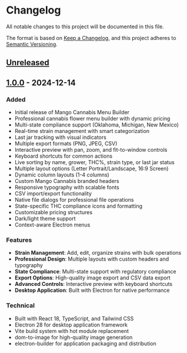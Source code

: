 # Changelog

All notable changes to this project will be documented in this file.

The format is based on [Keep a Changelog](https://keepachangelog.com/en/1.0.0/),
and this project adheres to [Semantic Versioning](https://semver.org/spec/v2.0.0.html).

## [Unreleased]

## [1.0.0] - 2024-12-14

### Added
- Initial release of Mango Cannabis Menu Builder
- Professional cannabis flower menu builder with dynamic pricing
- Multi-state compliance support (Oklahoma, Michigan, New Mexico)
- Real-time strain management with smart categorization
- Last jar tracking with visual indicators
- Multiple export formats (PNG, JPEG, CSV)
- Interactive preview with pan, zoom, and fit-to-window controls
- Keyboard shortcuts for common actions
- Live sorting by name, grower, THC%, strain type, or last jar status
- Multiple layout options (Letter Portrait/Landscape, 16:9 Screen)
- Dynamic column layouts (1-4 columns)
- Custom Mango Cannabis branded headers
- Responsive typography with scalable fonts
- CSV import/export functionality
- Native file dialogs for professional file operations
- State-specific THC compliance icons and formatting
- Customizable pricing structures
- Dark/light theme support
- Context-aware Electron menus

### Features
- **Strain Management**: Add, edit, organize strains with bulk operations
- **Professional Design**: Multiple layouts with custom headers and typography
- **State Compliance**: Multi-state support with regulatory compliance
- **Export Options**: High-quality image export and CSV data export
- **Advanced Controls**: Interactive preview with keyboard shortcuts
- **Desktop Application**: Built with Electron for native performance

### Technical
- Built with React 18, TypeScript, and Tailwind CSS
- Electron 28 for desktop application framework
- Vite build system with hot module replacement
- dom-to-image for high-quality image generation
- electron-builder for application packaging and distribution

[Unreleased]: https://github.com/mangocannabis/menu-builder/compare/v1.0.0...HEAD
[1.0.0]: https://github.com/mangocannabis/menu-builder/releases/tag/v1.0.0 